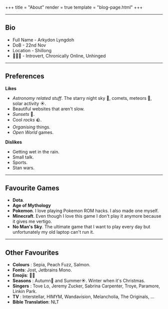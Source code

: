 +++
title = "About"
render = true
template = "blog-page.html"
+++


---
## Bio
* Full Name - Arkydon Lyngdoh
* DoB - 22nd Nov
* Location - Shillong
* 💁🏼‍♂️ - Introvert, Chronically Online, Unhinged
----
## Preferences

**Likes**
* *Astronomy related stuff*. The starry night sky 🌌, comets, meteors 🌠, solar activity ☀️.
* Beautiful websites that aren't slow.
* *Sunsets* 🌄.
* Cool *rocks* 🪨.
* *Organising* things.
* *Open World* games.

**Dislikes** 
* Getting wet in the rain.
* Small talk.
* Sports.
* Stan wars. 
------------------------------------------------------------------------
## Favourite Games
* **Dota**.
* **Age of Mythology**
* **Pokemon**. I love playing Pokemon ROM hacks. I also made one myself.
* **Minecraft**. Even though I love this game I don't play it anymore because it gives me vertigo.
* **No Man's Sky**. The ultimate game that I want to play every day but unfortunately my old laptop can't run it.
----
## Other Favourites

* **Colours** : Sepia, Peach Fuzz, Salmon.
* **Fonts**: Jost, Jetbrains Mono.
* **Emojis**: 🍂🍁
* **Seasons** : Autumn🍂 and Summer☀️. Winter when it's Christmas.
* **Singers** : Tove Lo, Jeremy Zucker, Sabrina Carpenter, Troye, Paramore, Linkin Park.
* **TV** : Interstellar, HIMYM, Wandavision, Melancholia, The Originals, ...
* **Bible Translation**: NLT